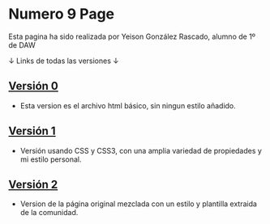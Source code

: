 # Numero 9 Page

Esta pagina ha sido realizada por Yeison González Rascado, alumno de 1º de DAW

↓ Links de todas las versiones ↓

## [Versión 0](../Numero-9-Page/Version%200/index.html)
+ Esta version es el archivo html básico, sin ningun estilo añadido.
## [Versión 1]()
+ Versión usando CSS y CSS3, con una amplia variedad de propiedades y mi estilo personal.
## [Versión 2]()
+ Version de la página original mezclada con un estilo y plantilla extraida de la comunidad.